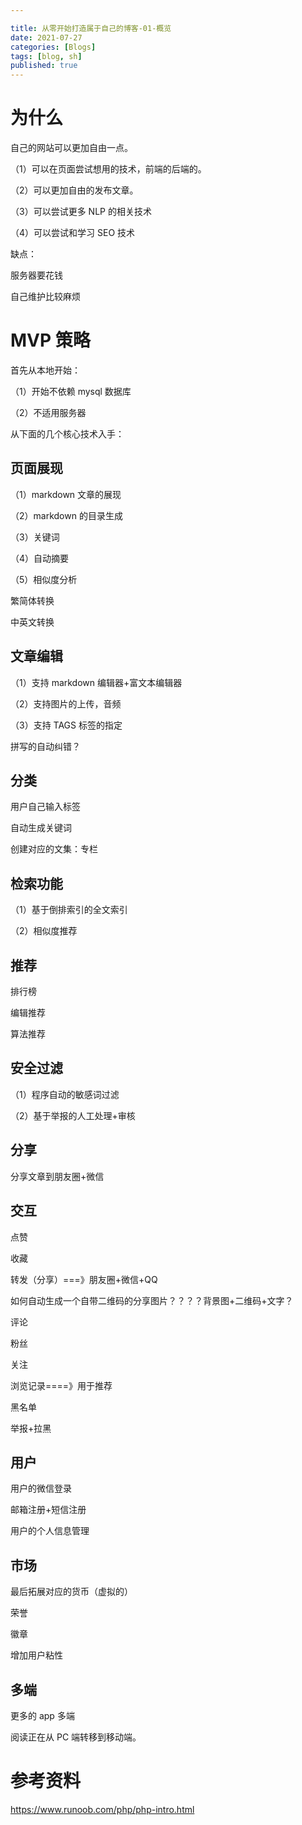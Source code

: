 ```yaml
---

title: 从零开始打造属于自己的博客-01-概览
date: 2021-07-27
categories: [Blogs]
tags: [blog, sh]
published: true
---
```


# 为什么

自己的网站可以更加自由一点。

（1）可以在页面尝试想用的技术，前端的后端的。

（2）可以更加自由的发布文章。

（3）可以尝试更多 NLP 的相关技术

（4）可以尝试和学习 SEO 技术

缺点：

服务器要花钱

自己维护比较麻烦

# MVP 策略

首先从本地开始：

（1）开始不依赖 mysql 数据库

（2）不适用服务器

从下面的几个核心技术入手：

## 页面展现

（1）markdown 文章的展现

（2）markdown 的目录生成

（3）关键词

（4）自动摘要

（5）相似度分析


繁简体转换

中英文转换

## 文章编辑

（1）支持 markdown 编辑器+富文本编辑器

（2）支持图片的上传，音频

（3）支持 TAGS 标签的指定

拼写的自动纠错？

## 分类

用户自己输入标签

自动生成关键词

创建对应的文集：专栏


## 检索功能

（1）基于倒排索引的全文索引

（2）相似度推荐

## 推荐

排行榜

编辑推荐

算法推荐

## 安全过滤

（1）程序自动的敏感词过滤

（2）基于举报的人工处理+审核

## 分享

分享文章到朋友圈+微信

## 交互

点赞

收藏

转发（分享）===》朋友圈+微信+QQ

如何自动生成一个自带二维码的分享图片？？？？背景图+二维码+文字？

评论

粉丝

关注

浏览记录====》用于推荐

黑名单

举报+拉黑

## 用户

用户的微信登录

邮箱注册+短信注册

用户的个人信息管理

## 市场

最后拓展对应的货币（虚拟的）

荣誉

徽章

增加用户粘性

## 多端

更多的 app 多端

阅读正在从 PC 端转移到移动端。

# 参考资料

https://www.runoob.com/php/php-intro.html

